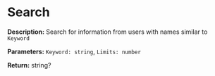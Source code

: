 # Search
**Description:** Search for information from users with names similar to `Keyword`

**Parameters:** `Keyword: string`, `Limits: number`

**Return:** string?
